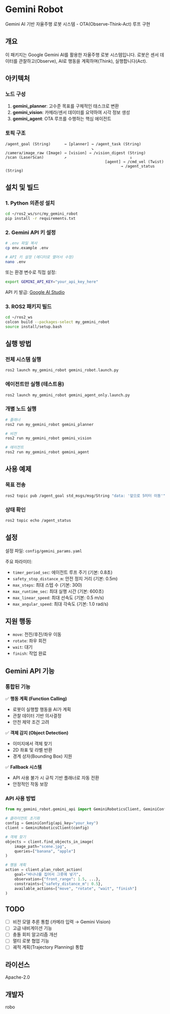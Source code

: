 # Gemini Robot

Gemini AI 기반 자율주행 로봇 시스템 - OTA(Observe-Think-Act) 루프 구현

## 개요

이 패키지는 Google Gemini AI를 활용한 자율주행 로봇 시스템입니다. 로봇은 센서 데이터를 관찰하고(Observe), AI로 행동을 계획하며(Think), 실행합니다(Act).

## 아키텍처

### 노드 구성

1. **gemini_planner**: 고수준 목표를 구체적인 태스크로 변환
2. **gemini_vision**: 카메라/센서 데이터를 요약하여 시각 정보 생성
3. **gemini_agent**: OTA 루프를 수행하는 핵심 에이전트

### 토픽 구조

```
/agent_goal (String)      → [planner] → /agent_task (String)
                                      ↘
/camera/image_raw (Image) → [vision] → /vision_digest (String)
/scan (LaserScan)         ↗                            ↓
                                            [agent] → /cmd_vel (Twist)
                                                   → /agent_status (String)
```

## 설치 및 빌드

### 1. Python 의존성 설치

```bash
cd ~/ros2_ws/src/my_gemini_robot
pip install -r requirements.txt
```

### 2. Gemini API 키 설정

```bash
# .env 파일 복사
cp env.example .env

# API 키 설정 (에디터로 열어서 수정)
nano .env
```

또는 환경 변수로 직접 설정:

```bash
export GEMINI_API_KEY="your_api_key_here"
```

API 키 발급: [Google AI Studio](https://aistudio.google.com/apikey)

### 3. ROS2 패키지 빌드

```bash
cd ~/ros2_ws
colcon build --packages-select my_gemini_robot
source install/setup.bash
```

## 실행 방법

### 전체 시스템 실행

```bash
ros2 launch my_gemini_robot gemini_robot.launch.py
```

### 에이전트만 실행 (테스트용)

```bash
ros2 launch my_gemini_robot gemini_agent_only.launch.py
```

### 개별 노드 실행

```bash
# 플래너
ros2 run my_gemini_robot gemini_planner

# 비전
ros2 run my_gemini_robot gemini_vision

# 에이전트
ros2 run my_gemini_robot gemini_agent
```

## 사용 예제

### 목표 전송

```bash
ros2 topic pub /agent_goal std_msgs/msg/String "data: '앞으로 5미터 이동'"
```

### 상태 확인

```bash
ros2 topic echo /agent_status
```

## 설정

설정 파일: `config/gemini_params.yaml`

주요 파라미터:
- `timer_period_sec`: 에이전트 루프 주기 (기본: 0.8초)
- `safety_stop_distance_m`: 안전 정지 거리 (기본: 0.5m)
- `max_steps`: 최대 스텝 수 (기본: 300)
- `max_runtime_sec`: 최대 실행 시간 (기본: 600초)
- `max_linear_speed`: 최대 선속도 (기본: 0.5 m/s)
- `max_angular_speed`: 최대 각속도 (기본: 1.0 rad/s)

## 지원 행동

- `move`: 전진/후진/좌우 이동
- `rotate`: 좌우 회전
- `wait`: 대기
- `finish`: 작업 완료

## Gemini API 기능

### 통합된 기능

✅ **행동 계획 (Function Calling)**
- 로봇이 실행할 행동을 AI가 계획
- 관찰 데이터 기반 의사결정
- 안전 제약 조건 고려

✅ **객체 감지 (Object Detection)**
- 이미지에서 객체 찾기
- 2D 좌표 및 라벨 반환
- 경계 상자(Bounding Box) 지원

✅ **Fallback 시스템**
- API 사용 불가 시 규칙 기반 플래너로 자동 전환
- 안정적인 작동 보장

### API 사용 방법

```python
from my_gemini_robot.gemini_api import GeminiRoboticsClient, GeminiConfig

# 클라이언트 초기화
config = GeminiConfig(api_key="your_key")
client = GeminiRoboticsClient(config)

# 객체 찾기
objects = client.find_objects_in_image(
    image_path="scene.jpg",
    queries=["banana", "apple"]
)

# 행동 계획
action = client.plan_robot_action(
    goal="바나나를 집어서 그릇에 넣기",
    observation={"front_range": 1.5, ...},
    constraints={"safety_distance_m": 0.5},
    available_actions=["move", "rotate", "wait", "finish"]
)
```

## TODO

- [ ] 비전 모델 추론 통합 (카메라 입력 → Gemini Vision)
- [ ] 고급 내비게이션 기능
- [ ] 충돌 회피 알고리즘 개선
- [ ] 멀티 로봇 협업 기능
- [ ] 궤적 계획(Trajectory Planning) 통합

## 라이선스

Apache-2.0

## 개발자

robo

